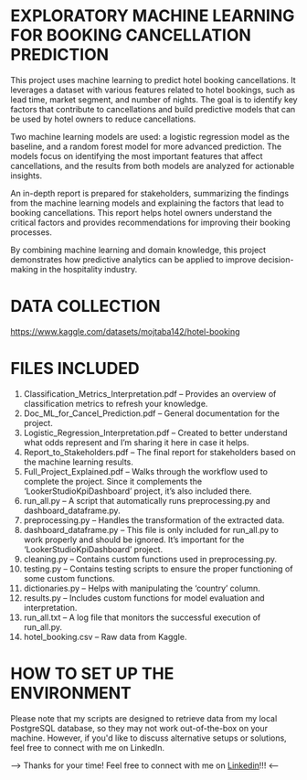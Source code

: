 # EXPLORATORY MACHINE LEARNING FOR BOOKING CANCELLATION PREDICTION
This project uses machine learning to predict hotel booking cancellations. It leverages a dataset with various features related to hotel bookings, such as lead time, market segment, and number of nights. The goal is to identify key factors that contribute to cancellations and build predictive models that can be used by hotel owners to reduce cancellations.

Two machine learning models are used: a logistic regression model as the baseline, and a random forest model for more advanced prediction. The models focus on identifying the most important features that affect cancellations, and the results from both models are analyzed for actionable insights.

An in-depth report is prepared for stakeholders, summarizing the findings from the machine learning models and explaining the factors that lead to booking cancellations. This report helps hotel owners understand the critical factors and provides recommendations for improving their booking processes.

By combining machine learning and domain knowledge, this project demonstrates how predictive analytics can be applied to improve decision-making in the hospitality industry.

# DATA COLLECTION
https://www.kaggle.com/datasets/mojtaba142/hotel-booking

# FILES INCLUDED
1) Classification_Metrics_Interpretation.pdf – Provides an overview of classification metrics to refresh your knowledge.
2) Doc_ML_for_Cancel_Prediction.pdf – General documentation for the project.
3) Logistic_Regression_Interpretation.pdf – Created to better understand what odds represent and I’m sharing it here in case it helps.
4) Report_to_Stakeholders.pdf – The final report for stakeholders based on the machine learning results.
5) Full_Project_Explained.pdf – Walks through the workflow used to complete the project. Since it complements the ‘LookerStudioKpiDashboard’ project, it’s also included there.
6) run_all.py – A script that automatically runs preprocessing.py and dashboard_dataframe.py.
7) preprocessing.py – Handles the transformation of the extracted data.
8) dashboard_dataframe.py – This file is only included for run_all.py to work properly and should be ignored. It’s important for the ‘LookerStudioKpiDashboard’ project.
9) cleaning.py – Contains custom functions used in preprocessing.py.
10) testing.py – Contains testing scripts to ensure the proper functioning of some custom functions.
11) dictionaries.py – Helps with manipulating the ‘country’ column.
12) results.py – Includes custom functions for model evaluation and interpretation.
13) run_all.txt – A log file that monitors the successful execution of run_all.py.
14) hotel_booking.csv – Raw data from Kaggle.

# HOW TO SET UP THE ENVIRONMENT
Please note that my scripts are designed to retrieve data from my local PostgreSQL database, so they may not work out-of-the-box on your machine. However, if you'd like to discuss alternative setups or solutions, feel free to connect with me on LinkedIn.

--> Thanks for your time! Feel free to connect with me on [Linkedin](https://www.linkedin.com/in/kimon-ioannis-lappas)!!! <--

